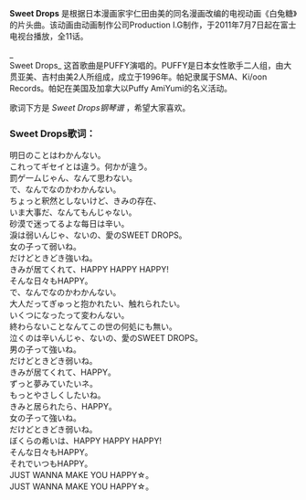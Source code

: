 

**Sweet Drops** 是根据日本漫画家宇仁田由美的同名漫画改编的电视动画《白兔糖》的片头曲。该动画由动画制作公司Production
I.G制作，于2011年7月7日起在富士电视台播放，全11话。

_  
Sweet Drops_
这首歌曲是PUFFY演唱的。PUFFY是日本女性歌手二人组，由大贯亚美、吉村由美2人所组成，成立于1996年。帕妃隶属于SMA、Ki/oon
Records。帕妃在美国及加拿大以Puffy AmiYumi的名义活动。

  
歌词下方是 _Sweet Drops钢琴谱_ ，希望大家喜欢。

### Sweet Drops歌词：

明日のことはわかんない。  
これってギセイとは違う。何かが違う。  
罰ゲ一ムじゃん、なんて思わない。  
で、なんでなのかわかんない。  
ちょっと釈然としないけど、きみの存在、  
いま大事だ、なんてもんじゃない。  
砂漠で迷ってるよな每日は辛い。  
淚は弱いんじゃ、ないの、愛のSWEET DROPS。  
女の子って弱いね。  
だけどときどき強いね。  
きみが居てくれて、HAPPY HAPPY HAPPY!  
そんな日々もHAPPY。  
で、なんでなのかわかんない。  
大人だってぎゅっと抱かれたい、触れられたい。  
いくつになったって変わんない。  
終わらないことなんてこの世の何処にも無い。  
泣くのは辛いんじゃ、ないの、愛のSWEET DROPS。  
男の子って強いね。  
だけどときどき弱いね。  
きみが居てくれて、HAPPY。  
ずっと夢みていたいネ。  
もっとやさしくしたいね。  
きみと居られたら、HAPPY。  
女の子って強いね。  
だけどときどき弱いね。  
ぼくらの希いは、HAPPY HAPPY HAPPY!  
そんな日々もHAPPY。  
それでいつもHAPPY。  
JUST WANNA MAKE YOU HAPPY☆。  
JUST WANNA MAKE YOU HAPPY☆。

